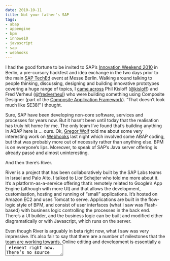 ```yaml
---
date: 2010-10-11
title: Not your father's SAP
tags:
- abap
- appengine
- bpm
- innowe10
- javascript
- sap
- webhooks
---
```



I had the good fortune to be invited to SAP’s [Innovation Weekend 2010](http://wiki.sdn.sap.com/wiki/display/events/Innovation+Weekend) in Berlin, a pre-cursory hackfest and idea exchange in the two days prior to the main [SAP TechEd](http://www.sapteched.com/emea/) event at Messe Berlin. Walking around talking to people thinking, discussing, designing and building innovative prototypes covering a huge range of topics, I [came across](http://twitpic.com/2wnjre) Phil Kisloff ([@kisloff](http://twitter.com/kisloff)) and Fred Verheul ([@fredverheul](http://twitter.com/fredverheul)) who were building something using Composite Designer (part of the [Composite Application Framework](http://www.sap.com/platform/netweaver/cafindex.epx)). “That doesn’t look much like SE38!” I thought.

Sure, SAP have been developing non-core software, services and processes for years now. But it hasn’t been until today that the realisation has truly hit home for me. The only team I’ve found that’s building anything in ABAP here is … ours. Ok, [Gregor Wolf](http://twitter.com/wolf_gregor) told me about some very interesting work on [Webhooks](/tag/webhooks/) last night which involved some ABAP coding, but that was probably more out of necessity rather than anything else. BPM is on everyone’s lips. Moreover, to speak of SAP’s Java server offering is already passé and almost uninteresting.

And then there’s River.

River is a project that has been collaboratively built by the SAP Labs teams in Israel and Palo Alto. I talked to Lior Schejter who told me more about it. It’s a platform-as-a-service offering that’s remotely related to Google’s App Engine (although with more UI) and that allows the development, customisation, hosting and running of “small” applications. It’s hosted on Amazon EC2 and uses Tomcat to serve. Applications are built in the flow-logic style of BPM, and consist of user interfaces (what I saw was Flash-based) with business logic controlling the processes in the back end. There’s a UI builder, and the business logic can be built and modified either diagramatically or with Javascript, which runs on the server.

Even though River is arguably in beta right now, what I saw was very impressive. It’s also fair to say that there are a number of milestones that the team are working towards. Online editing and development is essentially a <textarea/> element right now. There’s no source code repository integration or version control. Yes, I know what you’re saying, and I agree: River could learn and take from the fascinating and fabulous [Bespin](https://bespin.mozillalabs.com/) (now ‘[SkyWriter](https://mozillalabs.com/skywriter/)‘) project. In fact, there’s a loose connection already: at last year’s SAP TechEd in Vienna I got Bespin connected to, and checking in and out from, [SAP’s Code Exchange](http://wiki.sdn.sap.com/wiki/display/CodeExchange/Code+Exchange+Platform) platform. Furthermore, offering the ability to debug Javascript than runs on the server is not a simple task (even [Google Apps Script](http://code.google.com/googleapps/appsscript/) doesn’t have that yet, and developing and debugging for apps destined for Google’s App Engine is done locally using the [SDK](http://code.google.com/appengine/downloads.html)). Lior told me of a very interesting and so far successful approach to solving this problem: run and debug the Javascript locally and use a proxy for the River-specific API calls.

There is of course plenty more to say about River, as you can imagine. The project is very interesting and they’re attempting to address hard problems and built a very current offering. But what struck me the most about River is the technologies they’re using, and the audiences and customers that SAP are addressing. These are expanding all the time. Lior even related to me that it had been difficult for his team to find a person who knew ABAP, to help with some of the (minor!) experimental BAPI backend integration!

A far cry from the days of old. [This is not your father’s SAP](http://twitter.com/qmacro/status/27016657285).
